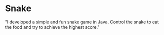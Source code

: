 # Snake
"I developed a simple and fun snake game in Java. Control the snake to eat the food and try to achieve the highest score."
